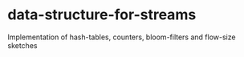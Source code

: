 # data-structure-for-streams
Implementation of hash-tables, counters, bloom-filters and flow-size sketches
